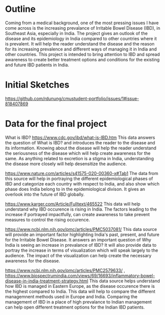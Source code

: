 # Outline

Coming from a medical background, one of the most pressing issues I have come across is the increasing prevalance of Irritable Bowel Disease (IBD),
in Southeast Asia, especially in India. The project gives an outlook of the disease and its epidemiology in India compared to other countries where
it is prevalent. It will help the reader understand the disease and the reason for its increasing prevalence and different ways of managing it in 
India and other countries. This project is intended to bring attention to IBD and spread awareness to create better treatment options and conditions
for the existing and future IBD patients in India. 

# Initial Sketches 
<https://github.com/rdunung/cmustudent-portfolio/issues/1#issue-818407869>


# Data for the final project 

What is IBD? 
<https://www.cdc.gov/ibd/what-is-IBD.htm> This data answers the question of What is IBD? and introduces the reader to the disease and its information. 
Knowing about the disease will help the reader understand the seriousness of the disease which will help create awareness for the same. As anything 
related to excretion is a stigma in India, understanding the disease more closely will help desensitize the audience. 

<https://www.nature.com/articles/s41575-020-00360-x#Tab1> The data from this source will help in portraying the different epidemiological phases of IBD
and categorize each country with respect to India, and also show which phase does India belong to in the epidemiological divison. It gives an overlook 
into the future of IBD globally. 

<https://www.karger.com/Article/Fulltext/465522> This data will help understand why IBD occurence is rising in India. The factors leading to the increase
if portrayed impactfully, can create awareness to take prevent measures to control the rising occurence. 

<https://www.ncbi.nlm.nih.gov/pmc/articles/PMC5037081/> This data source will provide an important factor highlighting India's past, present, and future
for the Irritable Bowel Disease. It answers an important question of Why India is seeing an increase in prevalance of IBD? It will also provide data 
to portray the increase in terms of visualization which will speak largely to the audience. The impact of the visualization can help create the 
necessary awareness for the disease. 

<https://www.ncbi.nlm.nih.gov/pmc/articles/PMC2579633/> , 
<https://www.biospectrumindia.com/views/69/16693/inflammatory-bowel-disease-in-india-treatment-strategy.html> This data source helps understand 
how IBD is managed in Eastern Europe, as the disease occurence there is the highest compared to India. This data will help to compare the different 
managemnent methods used in Europe and India. Comparing the management of IBD in a place of high prevalance to Indian management can help open 
different treatment options for the Indian IBD patients. 


